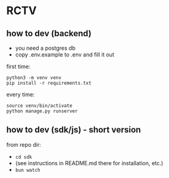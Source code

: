 # RCTV

## how to dev (backend)

- you need a postgres db
- copy .env.example to .env and fill it out

first time:
```
python3 -m venv venv
pip install -r requirements.txt
```

every time:
```
source venv/bin/activate
python manage.py runserver
```

## how to dev (sdk/js) - short version

from repo dir:
- `cd sdk`
- (see instructions in README.md there for installation, etc.)
- `bun watch`
